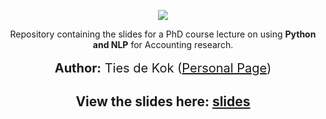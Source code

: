 <p align="center">  
 <a href="https://opensource.org/licenses/MIT"><img src="https://img.shields.io/badge/license-MIT-blue.svg"></a>

</p>

<p align="center">
  Repository containing the slides for a PhD course lecture on using <strong>Python and NLP</strong> for Accounting research.<br><br>
  <span style='font-size: 15pt'><strong>Author:</strong> Ties de Kok (<a href="http://www.TiesdeKok.com">Personal Page</a>)</span>
  <h2 align="center"> View the slides here: <a href="http://www.tiesdekok.com/AccountingNLP_Slides/", target="_blank">slides</a></h2>
 </p>
